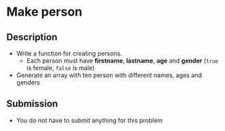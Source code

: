 # Make person

## Description
- Write a function for creating persons.
  - Each person must have **firstname**, **lastname**, **age** and **gender** (`true` is female, `false` is male)
- Generate an array with ten person with different names, ages and genders

## Submission
- You do not have to submit anything for this problem
